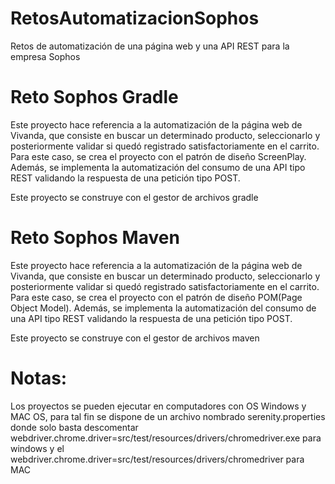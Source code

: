 # RetosAutomatizacionSophos
Retos de automatización de una página web y una API REST para la empresa Sophos


# Reto Sophos Gradle

Este proyecto hace referencia a la automatización de la página web de Vivanda, que consiste en buscar un determinado producto, seleccionarlo
y posteriormente validar si quedó registrado satisfactoriamente en el carrito. Para este caso, se crea el proyecto con el patrón de diseño ScreenPlay. Además, se implementa la automatización del consumo de una API 
tipo REST validando la respuesta de una petición tipo POST.

Este proyecto se construye con el gestor de archivos gradle

# Reto Sophos Maven

Este proyecto hace referencia a la automatización de la página web de Vivanda, que consiste en buscar un determinado producto, seleccionarlo
y posteriormente validar si quedó registrado satisfactoriamente en el carrito. Para este caso, se crea el proyecto con el patrón de diseño POM(Page Object Model). Además, se implementa la automatización del consumo de una API 
tipo REST validando la respuesta de una petición tipo POST.

Este proyecto se construye con el gestor de archivos maven

# Notas:

Los proyectos se pueden ejecutar en computadores con OS Windows y MAC OS, para tal fin se dispone de un archivo nombrado serenity.properties
donde solo basta descomentar webdriver.chrome.driver=src/test/resources/drivers/chromedriver.exe para windows y el 
webdriver.chrome.driver=src/test/resources/drivers/chromedriver para MAC
